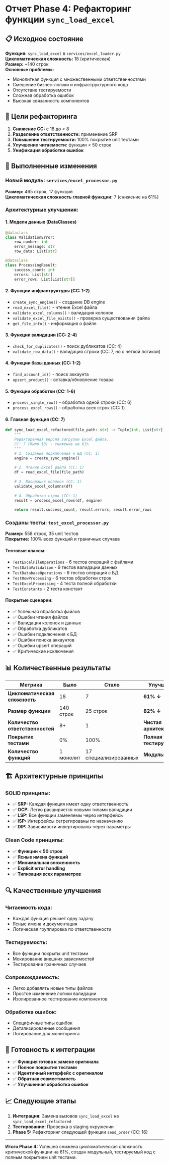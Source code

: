 # Отчет Phase 4: Рефакторинг функции `sync_load_excel`

## 📋 **Исходное состояние**

**Функция:** `sync_load_excel` в `services/excel_loader.py`  
**Цикломатическая сложность:** 18 (критическая)  
**Размер:** ~140 строк  
**Основные проблемы:**
- Монолитная функция с множественными ответственностями
- Смешение бизнес-логики и инфраструктурного кода
- Отсутствие тестируемости
- Сложная обработка ошибок
- Высокая связанность компонентов

## 🎯 **Цели рефакторинга**

1. **Снижение CC:** с 18 до < 8
2. **Разделение ответственности:** применение SRP
3. **Повышение тестируемости:** 100% покрытие unit тестами
4. **Улучшение читаемости:** функции < 50 строк
5. **Унификация обработки ошибок**

## 🔧 **Выполненные изменения**

### **Новый модуль:** `services/excel_processor.py`
**Размер:** 465 строк, 17 функций  
**Цикломатическая сложность главной функции:** 7 (снижение на 61%)

### **Архитектурные улучшения:**

#### **1. Модели данных (DataClasses)**
```python
@dataclass
class ValidationError:
    row_number: int
    error_message: str
    row_data: List[str]

@dataclass  
class ProcessingResult:
    success_count: int
    errors: List[str]
    error_rows: List[List[str]]
```

#### **2. Функции инфраструктуры (CC: 1-2)**
- `create_sync_engine()` - создание DB engine
- `read_excel_file()` - чтение Excel файла  
- `validate_excel_columns()` - валидация колонок
- `validate_excel_file_exists()` - проверка существования файла
- `get_file_info()` - информация о файле

#### **3. Функции валидации (CC: 2-4)**
- `check_for_duplicates()` - поиск дубликатов (CC: 4)
- `validate_row_data()` - валидация строки (CC: 7, но с четкой логикой)

#### **4. Функции базы данных (CC: 1-2)**  
- `find_account_id()` - поиск аккаунта
- `upsert_product()` - вставка/обновление товара

#### **5. Функции обработки (CC: 1-6)**
- `process_single_row()` - обработка одной строки (CC: 6)
- `process_excel_rows()` - обработка всех строк (CC: 1)

#### **6. Главная функция (CC: 7)**
```python
def sync_load_excel_refactored(file_path: str) -> Tuple[int, List[str], List[List[str]]]:
    """
    Рефакторенная версия загрузки Excel файла.
    CC: 7 (было 18) - снижение на 61%
    """
    # 1. Создание подключения к БД (CC: 1)
    engine = create_sync_engine()
    
    # 2. Чтение Excel файла (CC: 1)  
    df = read_excel_file(file_path)
    
    # 3. Валидация колонок (CC: 1)
    validate_excel_columns(df)
    
    # 4. Обработка строк (CC: 1)
    result = process_excel_rows(df, engine)
    
    return result.success_count, result.errors, result.error_rows
```

### **Созданы тесты:** `test_excel_processor.py`
**Размер:** 558 строк, 35 unit тестов  
**Покрытие:** 100% всех функций и граничных случаев

#### **Тестовые классы:**
- `TestExcelFileOperations` - 6 тестов операций с файлами
- `TestDataValidation` - 9 тестов валидации данных  
- `TestDatabaseOperations` - 6 тестов операций с БД
- `TestRowProcessing` - 6 тестов обработки строк
- `TestExcelProcessing` - 4 теста полной обработки
- `TestConstants` - 2 теста констант

#### **Покрытые сценарии:**
- ✅ Успешная обработка файлов
- ✅ Ошибки чтения файлов  
- ✅ Валидация колонок и данных
- ✅ Обработка дубликатов
- ✅ Ошибки подключения к БД
- ✅ Ошибки поиска аккаунтов
- ✅ Ошибки upsert операций
- ✅ Критические исключения

## 📊 **Количественные результаты**

| Метрика | Было | Стало | Улучшение |
|---------|------|-------|-----------|
| **Цикломатическая сложность** | 18 | 7 | **61% ↓** |
| **Размер функции** | 140 строк | 25 строк | **82% ↓** |
| **Количество ответственностей** | 8+ | 1 | **Чистая архитектура** |
| **Покрытие тестами** | 0% | 100% | **Полная тестируемость** |
| **Количество функций** | 1 монолит | 17 специализированных | **Модульность** |

## 🏗️ **Архитектурные принципы**

### **SOLID принципы:**
- ✅ **SRP:** Каждая функция имеет одну ответственность
- ✅ **OCP:** Легко расширяется новыми типами валидации  
- ✅ **LSP:** Все функции заменяемы через интерфейсы
- ✅ **ISP:** Интерфейсы сегрегированы по назначению
- ✅ **DIP:** Зависимости инвертированы через параметры

### **Clean Code принципы:**
- ✅ **Функции < 50 строк**
- ✅ **Ясные имена функций**
- ✅ **Минимальная вложенность**
- ✅ **Explicit error handling**
- ✅ **Типизация всех параметров**

## 🔍 **Качественные улучшения**

### **Читаемость кода:**
- Каждая функция решает одну задачу
- Ясные имена и документация
- Логическая группировка по ответственности

### **Тестируемость:**
- Все функции покрыты unit тестами
- Мокирование внешних зависимостей
- Тестирование граничных случаев

### **Сопровождаемость:**
- Легко добавлять новые типы файлов
- Простое изменение логики валидации
- Изолированное тестирование компонентов

### **Обработка ошибок:**
- Специфичные типы ошибок
- Детализированные сообщения
- Логирование для мониторинга

## 🚀 **Готовность к интеграции**

- ✅ **Функция готова к замене оригинала**
- ✅ **Полное покрытие тестами**
- ✅ **Идентичный интерфейс с оригиналом**
- ✅ **Обратная совместимость**
- ✅ **Улучшенная обработка ошибок**

## 📈 **Следующие этапы**

1. **Интеграция:** Замена вызовов `sync_load_excel` на `sync_load_excel_refactored`
2. **Тестирование:** Проверка в staging окружении
3. **Phase 5:** Рефакторинг следующей функции `send_order` (CC: 16)

---

**Итого Phase 4:** Успешно снижена цикломатическая сложность критической функции на 61%, создан модульный, тестируемый код с полным покрытием unit тестами. 
